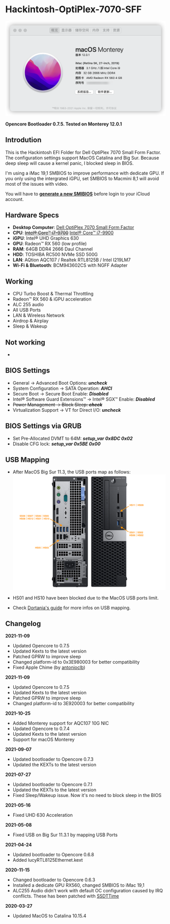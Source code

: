 # Hackintosh-OptiPlex-7070-SFF

![](https://raw.githubusercontent.com/webleon/Hackintosh-OptiPlex-7070-SFF/master/images/about20211025.png)

**Opencore Bootloader 0.7.5. Tested on Monterey 12.0.1**


## Introdution
This is the Hackintosh EFI Folder for Dell OptiPlex 7070 Small Form Factor. The configuration settings support MacOS Catalina and Big Sur. 
Because deep sleep will cause a kernel panic, I blocked sleep in BIOS. 

I'm using a iMac 19,1 SMBIOS to improve performance with dedicate GPU. If you only using the intergrated iGPU, set SMBIOS to Macmini 8,1 will avoid most of the issues with video. 

You will have to [**generate a new SMIBIOS**](https://github.com/corpnewt/GenSMBIOS) before login to your iCloud account.


## Hardware Specs
* **Desktop Computer**: [Dell OptiPlex 7070 Small Form Factor](https://www.dell.com/tc/business/p/optiplex-7070-desktop/pd) 
* **CPU**: ~~[Intel® Core™ i7-9700](https://ark.intel.com/content/www/us/en/ark/products/191792/intel-core-i7-9700-processor-12m-cache-up-to-4-70-ghz.html)~~ [Intel® Core™ i7-9900](https://ark.intel.com/content/www/us/en/ark/products/191789/intel-core-i9-9900-processor-16m-cache-up-to-5-00-ghz.html)
* **iGPU**: Intel® UHD Graphics 630
* **GPU**: Radeon™ RX 560 (low profile)
* **RAM**: 64GB DDR4 2666 Daul Channel
* **HDD**: TOSHIBA RC500 NVMe SSD 500G
* **LAN**: AQtion AQC107 / Realtek RTL8125B / Intel I219LM7
* **Wi-Fi & Bluetooth**: BCM943602CS with NGFF Adapter


## Working
* CPU Turbo Boost & Thermal Throttling
* Radeon™ RX 560 & iGPU acceleration
* ALC 255 audio
* All USB Ports
* LAN & Wireless Network
* Airdrop & Airplay
* Sleep & Wakeup


## Not working
* 


## BIOS Settings
* General → Advanced Boot Options: ***uncheck***
* System Configuration → SATA Operation: ***AHCI***
* Secure Boot → Secure Boot Enable: ***Disabled***
* Intel® Software Guard Extensions™ → Intel® SGX™ Enable: ***Disabled***
* ~~Power Management → Block Sleep: ***check***~~
* Virtualization Support → VT for Direct I/O: ***uncheck***


## BIOS Settings via GRUB
* Set Pre-Allocated DVMT to 64M: 
***setup_var 0x8DC 0x02***
* Disable CFG lock: 
***setup_var 0x5BE 0x00***


## USB Mapping
* After MacOS Big Sur 11.3, the USB ports map as follows:
![](https://raw.githubusercontent.com/webleon/Hackintosh-OptiPlex-7070-SFF/master/images/usbports.png)

* HS01 and HS10 have been blocked due to the MacOS USB ports limit.
* Check [Dortania's guide](https://dortania.github.io/OpenCore-Post-Install/usb/manual/manual.html) for more infos on USB mapping.


## Changelog

**2021-11-09**
* Updated Opencore to 0.7.5
* Updated Kexts to the latest version
* Patched GPRW to improve sleep
* Changed platform-id to 0x3E980003 for better compatibility
* Fixed Apple Chime (by [antonioclb](https://github.com/acidanthera/bugtracker/issues/1012#issuecomment-708214245))

**2021-11-09**
* Updated Opencore to 0.7.5
* Updated Kexts to the latest version
* Patched GPRW to improve sleep
* Changed platform-id to 3E920003 for better compatibility

**2021-10-25**
* Added Monterey support for AQC107 10G NIC
* Updated Opencore to 0.7.4
* Updated Kexts to the latest version
* Support for macOS Monterey

**2021-09-07**
* Updated bootloader to Opencore 0.7.3
* Updated the KEXTs to the latest version

**2021-07-27**
* Updated bootloader to Opencore 0.7.1
* Updated the KEXTs to the latest version
* Fixed Sleep/Wakeup issue. Now it's no need to block sleep in the BIOS

**2021-05-16**
* Fixed UHD 630 Acceleration 

**2021-05-08**
* Fixed USB on Big Sur 11.3.1 by mapping USB Ports 

**2021-04-24**
* Updated bootloader to Opencore 0.6.8
* Added lucyRTL8125Ethernet.kext

**2020-11-15**
* Changed bootloader to Opencore 0.6.3
* Installed a dedicate GPU RX560, changed SMBIOS to iMac 19,1
* ALC255 Audio didn't work with default OC configuration caused by IRQ conflicts. These has been patched with [SSDTTime](https://github.com/corpnewt/SSDTTime) 

**2020-03-27**
* Updated MacOS to Catalina 10.15.4
